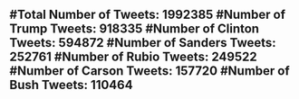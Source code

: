 #Total Number of Tweets: 1992385 
#Number of Trump Tweets: 918335
#Number of Clinton Tweets: 594872
#Number of Sanders Tweets: 252761
#Number of Rubio Tweets: 249522
#Number of Carson Tweets: 157720
#Number of Bush Tweets: 110464
---
